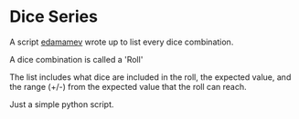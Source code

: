 # Dice Series
A script [edamamev](https://github.com/edamamev) wrote up to list every dice combination.

A dice combination is called a 'Roll'

The list includes what dice are included in the roll, the expected value, and the range (+/-) from the expected value that the roll can reach.

Just a simple python script.